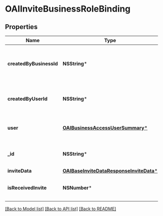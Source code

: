 # OAIInviteBusinessRoleBinding

## Properties
Name | Type | Description | Notes
------------ | ------------- | ------------- | -------------
**createdByBusinessId** | **NSString*** | Unique identifier for the business that created the invite/request. | [optional] 
**createdByUserId** | **NSString*** | Unique identifier for the user that created the invite/request. | [optional] 
**user** | [**OAIBusinessAccessUserSummary***](OAIBusinessAccessUserSummary.md) | Metadata for the user that updated the invite/request. | [optional] 
**_id** | **NSString*** | Unique identifier of the invite/request. | [optional] 
**inviteData** | [**OAIBaseInviteDataResponseInviteData***](OAIBaseInviteDataResponseInviteData.md) |  | [optional] 
**isReceivedInvite** | **NSNumber*** | Indicates whether the invite/request was received. | [optional] 

[[Back to Model list]](../README.md#documentation-for-models) [[Back to API list]](../README.md#documentation-for-api-endpoints) [[Back to README]](../README.md)


